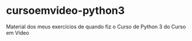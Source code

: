 # cursoemvideo-python3
 Material dos meus exercícios de quando fiz o Curso de Python 3 do Curso em Vídeo
